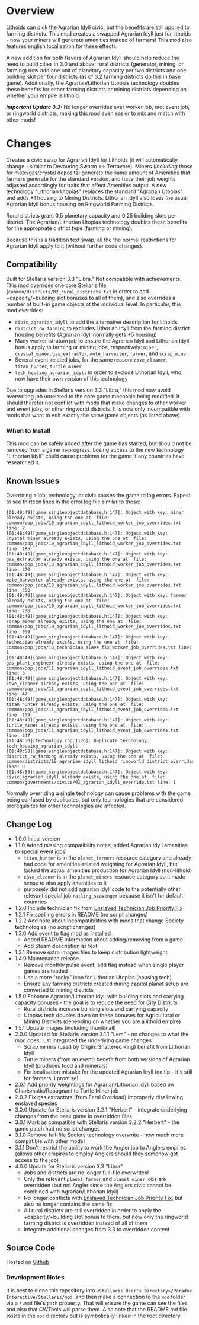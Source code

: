 # Overview

Lithoids can pick the Agrarian Idyll civic, but the benefits are still applied to farming districts.  This mod creates a swapped Agrarian Idyll just for lithoids - now your miners will generate amenities instead of farmers!  This mod also features english localisation for these effects.

A new addition for both flavors of Agrarian Idyll should help reduce the need to build cities in 3.0 and above: rural districts (generator, mining, or farming) now add one unit of planetary capacity per two districts and one building slot per four districts (as of 3.2 farming districts do this in base game).  Additionally, the Agrarian/Lithorian Utopias technology doubles these benefits for either farming districts or mining districts depending on whether your empire is lithoid.

**_Important Update 3.3:_** No longer overrides ever worker job, mot event job, or ringworld districts, making this mod even easier to mix and match with other mods!

# Changes

Creates a civic swap for Agrarian Idyll for Lithoids (it will automatically change - similar to Devouring Swarm <-> Terravore).  Miners (_including_ those for mote/gas/crystal deposits) generate the same amount of Amenities that farmers generate for the standard version, and have their job weights adjusted accordingly for traits that affect Amenities output.  A new technology "Lithorian Utopias" replaces the standard "Agrarian Utopias" and adds +1 housing to Mining Districts.  Lithorian Idyll also loses the usual Agrarian Idyll bonus housing on Ringworld Farming Districts.

Rural districts grant 0.5 planetary capacity and 0.25 building slots per district.  The Agrarian/Lithorian Utopias technology doubles these benefits for the appropriate district type (farming or mining).

Because this is a tradition text swap, all the the normal restrictions for Agrarian Idyll apply to it (without further code changes).

## Compatibility

Built for Stellaris version 3.3 "Libra."  Not compatible with achievements.  This mod overrides one core Stellaris file (`common/districts/02_rural_districts.txt` in order to add +capacity/+building slot bonuses to all of them), and also overrides a number of built-in game objects at the individual level.  In particular, this mod overrides:

* `civic_agrarian_idyll` to add the alternative description for lithoids
* `district_rw_farming` to excludes Lithorian Idyll from the farming district housing benefits (Agrarian Idyll normally gets +5 housing)
* Many worker-stratum job to ensure the Agrarian Idyll and Lithorian Idyll bonus apply to farming or mining jobs, respectively: `miner`, `crystal_miner`, `gas_extractor`, `mote_harvester`, `farmer`, and `scrap_miner`
* Several event-related jobs, for the same reason: `cave_cleaner`, `titan_hunter`, `turtle_miner`
* `tech_housing_agrarian_idyll` in order to exclude Lithorian Idyll, who now have their own version of this technology

Due to upgrades in Stellaris version 3.3 "Libra," this mod now avoid overwriting job unrelated to the core game mechanic being modified.  It should therefor not conflict with mods that make changes to other worker and event jobs, or other ringworld districts.  It is now only incompatible with mods that want to edit exactly the same game objects (as listed above).

### When to Install

This mod can be safely added after the game has started, but should not be removed from a game in-progress.  Losing access to the new technology "Lithorian Idyll" could cause problems for the game if any countries have researched it.

## Known Issues

Overriding a job, technology, or civic causes the game to log errors. Expect to see thirteen lines in the error.log file similar to these:

```
[01:48:49][game_singleobjectdatabase.h:147]: Object with key: miner already exists, using the one at  file: common/pop_jobs/10_agrarian_idyll_lithoid_worker_job_overrides.txt line: 2
[01:48:49][game_singleobjectdatabase.h:147]: Object with key: crystal_miner already exists, using the one at  file: common/pop_jobs/10_agrarian_idyll_lithoid_worker_job_overrides.txt line: 185
[01:48:49][game_singleobjectdatabase.h:147]: Object with key: gas_extractor already exists, using the one at  file: common/pop_jobs/10_agrarian_idyll_lithoid_worker_job_overrides.txt line: 370
[01:48:49][game_singleobjectdatabase.h:147]: Object with key: mote_harvester already exists, using the one at  file: common/pop_jobs/10_agrarian_idyll_lithoid_worker_job_overrides.txt line: 550
[01:48:49][game_singleobjectdatabase.h:147]: Object with key: farmer already exists, using the one at  file: common/pop_jobs/10_agrarian_idyll_lithoid_worker_job_overrides.txt line: 730
[01:48:49][game_singleobjectdatabase.h:147]: Object with key: scrap_miner already exists, using the one at  file: common/pop_jobs/10_agrarian_idyll_lithoid_worker_job_overrides.txt line: 959
[01:48:49][game_singleobjectdatabase.h:147]: Object with key: technician already exists, using the one at  file: common/pop_jobs/10_technician_slave_fix_worker_job_overrides.txt line: 1
[01:48:49][game_singleobjectdatabase.h:147]: Object with key: gas_plant_engineer already exists, using the one at  file: common/pop_jobs/11_agrarian_idyll_lithoid_event_job_overrides.txt line: 3
[01:48:49][game_singleobjectdatabase.h:147]: Object with key: cave_cleaner already exists, using the one at  file: common/pop_jobs/11_agrarian_idyll_lithoid_event_job_overrides.txt line: 47
[01:48:49][game_singleobjectdatabase.h:147]: Object with key: titan_hunter already exists, using the one at  file: common/pop_jobs/11_agrarian_idyll_lithoid_event_job_overrides.txt line: 159
[01:48:49][game_singleobjectdatabase.h:147]: Object with key: turtle_miner already exists, using the one at  file: common/pop_jobs/11_agrarian_idyll_lithoid_event_job_overrides.txt line: 347
[01:48:50][technology.cpp:1176]: Duplicate technology: tech_housing_agrarian_idyll
[01:48:50][game_singleobjectdatabase.h:147]: Object with key: district_rw_farming already exists, using the one at  file: common/districts/10_agrarian_idyll_lithoid_ringworld_district_overrides.txt line: 9
[01:48:53][game_singleobjectdatabase.h:147]: Object with key: civic_agrarian_idyll already exists, using the one at  file: common/governments/civics/01_agrarian_idyll_override.txt line: 1
```

Normally overriding a single technology can cause problems with the game being confused by duplicates, but only technologies that are considered prerequisites for other technologies are affected. 

## Change Log

* 1.0.0 Initial version
* 1.1.0 Added missing compatibility notes, added Agrarian Idyll amenities to special event jobs
    * `titan_hunter` is in the `planet_farmers` resource category and already had code for amenities-related weighting for Agrarian Idyll, but lacked the actual amenities production for Agrarian Idyll (non-lithoid)
    * `cave_cleaner` is in the `planet_miners` resource category so it made sense to also apply amenities to it
    * purposely did not add agrarian idyll code to the potentially other relevant special job `ratling_scavenger` because it isn't for default countries
* 1.2.0 Include technician fix from [Enslaved Technician Job Priority Fix](https://steamcommunity.com/sharedfiles/filedetails/?id=2484702578)
* 1.2.1 Fix spelling errors in README (no script changes)
* 1.2.2 Add note about incompatibilities with mods that change Society technologies (no script changes)
* 1.3.0 Add event to flag mod as installed
    * Added README information about adding/removing from a game
    * Add Steam description as text
* 1.3.1 Remove extra images files to keep distribution lightweight
* 1.4.0 Maintenance release
    * Remove monthly pulse event, add flag instead when single player games are loaded
    * Use a more "rocky" icon for Lithorian Utopias (housing tech)
    * Ensure any farming districts created during capitol planet setup are converted to mining districts
* 1.5.0 Enhance Agrarian/Lithorian Idyll with building slots and carrying capacity bonuses - the goal is to reduce the need for City Districts
    * Rural districts increase building slots and carrying capacity
    * Utopias tech doubles down on these bonuses for Agricultural or Mining Districts (depending on whether you are a lithoid empire)
* 1.5.1 Update images (including thumbnail)
* 2.0.0 Updated for Stellaris version 3.1.1 "Lem" - no changes to what the mod does, just integrated the underlying game changes
    * Scrap miners (used by Origin: Shattered Ring) benefit from Lithorian Idyll
    * Turtle miners (from an event) benefit from both versions of Agrarian Idyll (produces food and minerals)
    * Fix localisation mistake for the updated Agrarian Idyll tooltip - it's still for farmers, I promise!
* 2.0.1 Add priority weightings for Agrarian/Lithorian Idyll based on Charismatic/Repugnant to Turtle Miner job
* 2.0.2 Fix gas extractors (from Feral Overload) improperly disallowing enslaved species
* 3.0.0 Update for Stellaris version 3.2.1 "Herbert" - integrate underlying changes from the base game in overridden files
* 3.0.1 Mark as compatible with Stellaris version 3.2.2 "Herbert" - the game patch had no script changes
* 3.1.0 Remove full-file Society technology overwrite - now much more compatible with other mods!
* 3.1.1 Don't restrict the ability to work the Angler job to Anglers empires (allows other empires to employ Anglers should they somehow get access to the job)
* 4.0.0 Update for Stellaris version 3.3 "Libra"
    * Jobs and districts are no longer full-file overwrites!
    * Only the relevant `planet_farmer` and `planet_miner` jobs are overridden (but not Angler since the Anglers civic cannot be combined with Agrarian/Lithorian Idyll)
    * No longer conflicts with [Enslaved Technician Job Priority Fix](https://steamcommunity.com/workshop/filedetails/?id=2484702578), but also no longer contains the same fix
    * All rural districts are still overridden in order to apply the +capacity/+building slot bonus to them, but now only the ringworld farming district is overridden instead of all of them
    * Integrate additional changes from 3.3 to overridden content

## Source Code

Hosted on [Github](https://github.com/corsairmarks/agrarian_idyll_lithoid)

### Development Notes

It is best to clone this repository into `<Stellaris User's Directory>/Paradox Interactive/Stellaris/mod`, and then make a connection to the `mod` folder via a `*.mod` file's `path` property.  That will ensure the game can see the files, and also that CWTools will parse them.  Also note that the README.md file exists in the `mod` directory but is symbolically linked in the root directory.